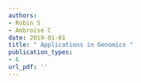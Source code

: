 ```yaml
---
authors: 
- Robin S 
- Ambroise C 
date: 2019-01-01
title: " Applications in Genomics "
publication_types:
- 6
url_pdf: ''
---
```

